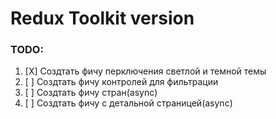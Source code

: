 # Redux Toolkit version

### TODO:

1. [X] Создтать фичу перключения светлой и темной темы
2. [ ] Создтать фичу контролей для фильтрации
3. [ ] Создтать фичу стран(async)
4. [ ] Создтать фичу с детальной страницей(async)